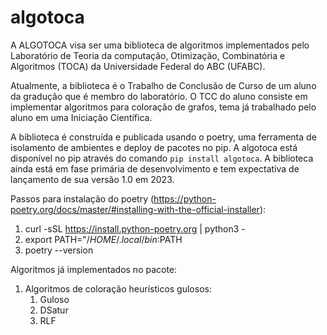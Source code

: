 # algotoca

A ALGOTOCA visa ser uma biblioteca de algoritmos implementados pelo Laboratório de Teoria da computação, Otimização, Combinatória e Algoritmos (TOCA) da Universidade Federal do ABC (UFABC).

Atualmente, a biblioteca é o Trabalho de Conclusão de Curso de um aluno da gradução que é membro do laboratório. O TCC do aluno consiste em implementar algoritmos para coloração de grafos, tema já trabalhado pelo aluno em uma Iniciação Científica.

A biblioteca é construída e publicada usando o poetry, uma ferramenta de isolamento de ambientes e deploy de pacotes no pip. A algotoca está disponível no pip através do comando `pip install algotoca`. A biblioteca ainda está em fase primária de desenvolvimento e tem expectativa de lançamento de sua versão 1.0 em 2023.

Passos para instalação do poetry (https://python-poetry.org/docs/master/#installing-with-the-official-installer):
1. curl -sSL https://install.python-poetry.org | python3 -
2. export PATH="/$HOME/.local/bin:$PATH
3. poetry --version

Algoritmos já implementados no pacote:
1. Algoritmos de coloração heurísticos gulosos:
   1. Guloso
   2. DSatur
   3. RLF